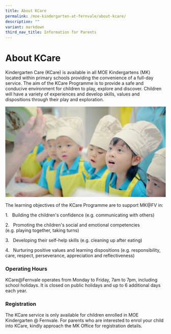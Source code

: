```yaml
---
title: About KCare
permalink: /moe-kindergarten-at-fernvale/about-kcare/
description: ""
variant: markdown
third_nav_title: Information for Parents
---
```

# About KCare

Kindergarten Care (KCare) is available in all MOE Kindergartens (MK) located within primary schools providing the convenience of a full-day service. The aim of the KCare Programme is to provide a safe and conducive environment for children to play, explore and discover. Children will have a variety of experiences and develop skills, values and dispositions through their play and exploration.  

![](/images/MOE%20Kindergarten%20@%20Fernvale/Fernvale_%20KCare%20photo%201.jpeg)

The learning objectives of the KCare Programme are to support MK@FV in:

1.   Building the children's confidence (e.g. communicating with others)

2.   Promoting the children's social and emotional competencies  (e.g. playing together, taking turns)

3.   Developing their self-help skills (e.g. cleaning up after eating)

4.   Nurturing positive values and learning dispositions (e.g. responsibility, care, respect, perseverance, appreciation and reflectiveness)

### Operating Hours

KCare@Fernvale operates from Monday to Friday, 7am to 7pm, including school holidays. It is closed on public holidays and up to 6 additional days each year.

### Registration

The KCare service is only available for children enrolled in MOE Kindergarten @ Fernvale. For parents who are interested to enrol your child into KCare, kindly approach the MK Office for registration details.